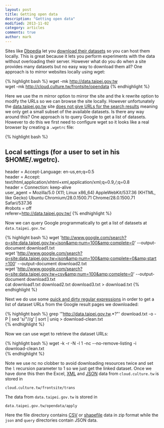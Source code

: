 ```yaml
---
layout: post
title: Getting open data
description: "Getting open data"
modified: 2013-11-02
category: articles
comments: true
author: mark
---
```


Sites like [Dbpedia](http://www.dbpedia.org/) let you [download their datasets](http://wiki.dbpedia.org/Downloads39) so you can host them locally. This is great because it lets you perform experiments with the data without overloading their server. However what do you do when a site provides many datasets but no easy way to download them all?
One approach is to mirror websites locally using wget: 

{% highlight bash %}
wget -mk http://data.taipei.gov.tw  
wget -mk http://cloud.culture.tw/frontsite/opendata
{% endhighlight %}  

Here we use the m mirror option to mirror the site and the k rewrite option to modify the URLs so we can browse the site locally. However unfortunately the [data.taipei.go.tw](http://data.taipei.go.tw) site [does not give URLs for the search results](http://www.w3.org/DesignIssues/Axioms.html) meaning we only get a small subset of the available datasets. Is there any way around this? One approach is to query Google to get a list of datasets. However to do this we first need to configure wget so it looks like a real browser by creating a `.wgetrc` file: 

{% highlight bash %}
## Local settings (for a user to set in his $HOME/.wgetrc).  
header = Accept-Language: en-us,en;q=0.5  
header = Accept: text/html,application/xhtml+xml,application/xml;q=0.9,*/*;q=0.8  
header = Connection: keep-alive  
user_agent = Mozilla/5.0 (X11; Linux x86_64) AppleWebKit/537.36 (KHTML, like Gecko) 
    Ubuntu Chromium/28.0.1500.71 Chrome/28.0.1500.71 Safari/537.36  
#robots = off  
referer=http://data.taipei.gov.tw/
{% endhighlight %}  

Now we can query Google programmatically to get a list of datasets at `data.taipei.gov.tw`: 

{% highlight bash %}
wget 'http://www.google.com/search?q=site:data.taipei.gov.tw+json&amp;num=100&amp;complete=0' --output-document download1.txt  
wget 'http://www.google.com/search?q=site:data.taipei.gov.tw+json&amp;num=100&amp;complete=0&amp;start=100' --output-document download2.txt  
wget 'http://www.google.com/search?q=site:data.taipei.gov.tw+csv&amp;num=100&amp;complete=0' --output-document download3.txt  
cat download1.txt download2.txt download3.txt > download.txt
{% endhighlight %}   

Next we do use some [quick and dirty regular expressions](http://www.codinghorror.com/blog/2009/11/parsing-html-the-cthulhu-way.html) in order to get a list of dataset URLs from the Google result pages we downloaded: 

{% highlight bash %}
grep '"http://data.taipei.gov.tw.*?"' download.txt -o -P | sed 's/"//g' | sort | uniq > download-clean.txt  
{% endhighlight %}

Now we can use wget to retrieve the dataset URLs: 

{% highlight bash %}
wget -k -r -N -l 1 -nc --no-remove-listing -i download-clean.txt   
{% endhighlight %}

Note we use nc no clobber to avoid downloading resources twice and set the `l` recursion parameter to 1 so we just get the linked dataset. Once we have done this then the Excel, [XML](http://en.wikipedia.org/wiki/XML) and [JSON](http://en.wikipedia.org/wiki/JSON) data from `cloud.culture.tw`  is stored in
 
    cloud.culture.tw/frontsite/trans

The data from `data.taipei.gov.tw` is stored in

    data.taipei.gov.tw/opendata/apply 

Here the file directory contains [CSV](http://en.wikipedia.org/wiki/Comma-separated_values) or [shapefile](http://en.wikipedia.org/wiki/Shapefile) data in zip format while the `json` and `query` directories contain JSON data.

